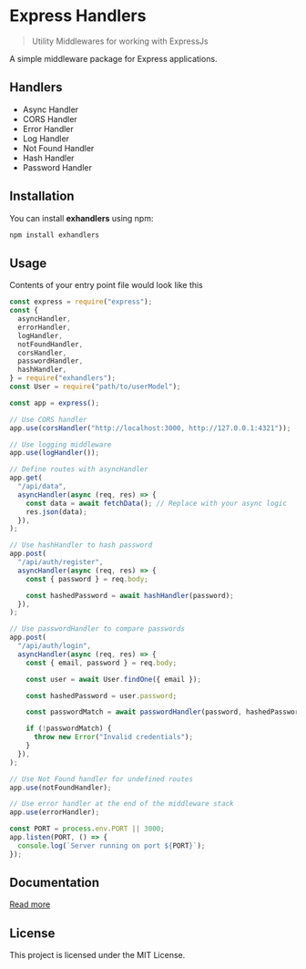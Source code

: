 # Express Handlers

> Utility Middlewares for working with ExpressJs

A simple middleware package for Express applications.

## Handlers

- Async Handler
- CORS Handler
- Error Handler
- Log Handler
- Not Found Handler
- Hash Handler
- Password Handler

## Installation

You can install **exhandlers** using npm:

```bash
npm install exhandlers
```

## Usage

Contents of your entry point file would look like this

```js
const express = require("express");
const {
  asyncHandler,
  errorHandler,
  logHandler,
  notFoundHandler,
  corsHandler,
  passwordHandler,
  hashHandler,
} = require("exhandlers");
const User = require("path/to/userModel");

const app = express();

// Use CORS handler
app.use(corsHandler("http://localhost:3000, http://127.0.0.1:4321"));

// Use logging middleware
app.use(logHandler());

// Define routes with asyncHandler
app.get(
  "/api/data",
  asyncHandler(async (req, res) => {
    const data = await fetchData(); // Replace with your async logic
    res.json(data);
  }),
);

// Use hashHandler to hash password
app.post(
  "/api/auth/register",
  asyncHandler(async (req, res) => {
    const { password } = req.body;

    const hashedPassword = await hashHandler(password);
  }),
);

// Use passwordHandler to compare passwords
app.post(
  "/api/auth/login",
  asyncHandler(async (req, res) => {
    const { email, password } = req.body;

    const user = await User.findOne({ email });

    const hashedPassword = user.password;

    const passwordMatch = await passwordHandler(password, hashedPassword);

    if (!passwordMatch) {
      throw new Error("Invalid credentials");
    }
  }),
);

// Use Not Found handler for undefined routes
app.use(notFoundHandler);

// Use error handler at the end of the middleware stack
app.use(errorHandler);

const PORT = process.env.PORT || 3000;
app.listen(PORT, () => {
  console.log(`Server running on port ${PORT}`);
});
```

## Documentation

[Read more](/docs/documentation.md)

## License

This project is licensed under the MIT License.
